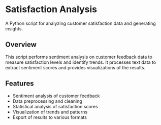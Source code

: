 # Satisfaction Analysis

A Python script for analyzing customer satisfaction data and generating insights.

## Overview

This script performs sentiment analysis on customer feedback data to measure satisfaction levels and identify trends. It processes text data to extract sentiment scores and provides visualizations of the results.

## Features

- Sentiment analysis of customer feedback
- Data preprocessing and cleaning
- Statistical analysis of satisfaction scores
- Visualization of trends and patterns
- Export of results to various formats


